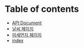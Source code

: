 # Table of contents

* [API Document](README.md)
* [날씨 페이지](undefined.md)
* [미세먼지 페이지](undefined-1.md)
* [index](undefined-2.md)

